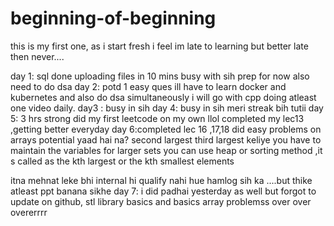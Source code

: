 # beginning-of-beginning
this is my first one, as i start fresh
i feel im late to learning but better late then never....




day 1: sql done uploading files in 10 mins busy with sih prep for now also need to do dsa
day 2: potd 1 easy ques ill have to learn docker and kubernetes and also do dsa simultaneously i will go with cpp doing atleast one video daily.
day3 : busy in sih
day 4: busy in sih
meri streak bih tutii
day 5: 3 hrs strong did my first leetcode on my own llol
completed my lec13 ,getting better everyday 
day 6:completed lec 16 ,17,18 did easy problems on arrays potential yaad hai na?
second largest third largest keliye you have to maintain the variables for larger sets you can use heap or sorting method ,it s called as the kth largest or the kth smallest elements

 itna mehnat leke bhi internal hi qualify nahi hue hamlog sih ka ....but thike atleast ppt banana sikhe
 day 7: i did padhai yesterday as well but forgot to update on github, stl library basics and basics array problemss over over overerrrr
 

